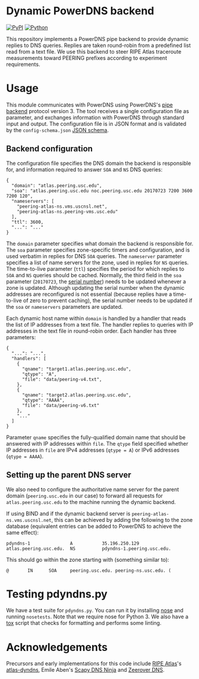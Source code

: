 Dynamic PowerDNS backend
========================

[![PyPI](https://img.shields.io/pypi/v/pdyndns.svg)](https://pypi.org/project/pdyndns/)
[![Python](https://img.shields.io/pypi/pyversions/pdyndns.svg)](https://pypi.org/project/pdyndns/)

This repository implements a PowerDNS pipe backend to provide
dynamic replies to DNS queries.  Replies are taken round-robin from
a predefined list read from a text file.  We use this backend to
steer RIPE Atlas traceroute measurements toward PEERING prefixes
according to experiment requirements.

Usage
=====

This module communicates with PowerDNS using PowerDNS's [pipe
backend][1] protocol version 3.  The tool receives a single
configuration file as parameter, and exchanges information with
PowerDNS through standard input and output.  The configuration file
is in JSON format and is validated by the `config-schema.json` [JSON
schema][2].

 [1]: https://doc.powerdns.com/md/authoritative/backend-pipe/
 [2]: http://json-schema.org/

Backend configuration
---------------------

The configuration file specifies the DNS domain the backend is
responsible for, and information required to answer `SOA` and `NS`
DNS queries:

``` {.json}
{
  "domain": "atlas.peering.usc.edu",
  "soa": "atlas.peering.usc.edu noc.peering.usc.edu 20170723 7200 3600 7200 120",
  "nameservers": [
    "peering-atlas-ns.vms.uscnsl.net",
    "peering-atlas-ns.peering-vms.usc.edu"
  ],
  "ttl": 3600,
  "...": "..."
}
```

The `domain` parameter specifies what domain the backend is
responsible for.  The `soa` parameter specifies zone-specific timers
and configuration, and is used verbatim in replies for DNS `SOA`
queries.  The `nameserver` parameter specifies a list of name
servers for the zone, used in replies for `NS` queries.  The
time-to-live parameter (`ttl`) specifies the period for which
replies to `SOA` and `NS` queries should be cached.  Normally, the
third field in the `soa` parameter (`20170723`, the [serial
number][3]) needs to be updated whenever a zone is updated.
Although updating the serial number when the dynamic addresses are
reconfigured is not essential (because replies have a time-to-live
of zero to prevent caching), the serial number needs to be updated
if the `soa` or `nameservers` parameters are updated.

 [3]: https://doc.powerdns.com/md/types/

Each dynamic host name within `domain` is handled by a handler that
reads the list of IP addresses from a text file.  The handler
replies to queries with IP addresses in the text file in round-robin
order.  Each handler has three parameters:

``` {.json}
{
  "...": "...",
  "handlers": [
    {
      "qname": "target1.atlas.peering.usc.edu",
      "qtype": "A",
      "file": "data/peering-v4.txt",
    },
    {
      "qname": "target2.atlas.peering.usc.edu",
      "qtype": "AAAA",
      "file": "data/peering-v6.txt"
    },
    "..."
  ]
}
```

Parameter `qname` specifies the fully-qualified domain name that
should be answered with IP addresses within `file`.  The `qtype`
field specified whether IP addresses in `file` are IPv4 addresses
(`qtype = A`) or IPv6 addresses (`qtype = AAAA`).

Setting up the parent DNS server
--------------------------------

We also need to configure the authoritative name server for the
parent domain (`peering.usc.edu` in our case) to forward all
requests for `atlas.peering.usc.edu` to the machine running the
dynamic backend.

If using BIND and if the dynamic backend server is
`peering-atlas-ns.vms.uscnsl.net`, this can be achieved by adding
the following to the zone database (equivalent entries can be added
to PowerDNS to achieve the same effect):

```
pdyndns-1               A           35.196.250.129
atlas.peering.usc.edu.  NS          pdyndns-1.peering.usc.edu.
```

This should go within the zone starting with (something similar to):

```
@       IN      SOA     peering.usc.edu. peering-ns.usc.edu. (
```

Testing pdyndns.py
==================

We have a test suite for `pdyndns.py`.  You can run it by installing
[nose][10] and running `nosetests`.  Note that we require nose for
Python 3.  We also have a [tox][11] script that checks for formatting
and performs some linting.

 [10]: http://nose.readthedocs.io/en/latest/
 [11]: https://pypi.python.org/pypi/tox

Acknowledgements
================

Precursors and early implementations for this code include [RIPE
Atlas][8]'s [atlas-dyndns][5], Emile Aben's [Scapy DNS Ninja][6] and
[Zeerover DNS][7].

 [8]: https://atlas.ripe.net
 [5]: https://github.com/RIPE-NCC/atlas-dyndns
 [6]: https://github.com/emileaben/scapy-dns-ninja
 [7]: https://github.com/USC-NSL/RIPE2015HackAThon
